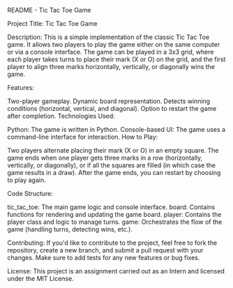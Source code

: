 README - Tic Tac Toe Game

Project Title:
Tic Tac Toe Game

Description:
This is a simple implementation of the classic Tic Tac Toe game. It allows two players to play the game either on the same computer or via a console interface. The game can be played in a 3x3 grid, where each player takes turns to place their mark (X or O) on the grid, and the first player to align three marks horizontally, vertically, or diagonally wins the game.

Features:

Two-player gameplay.
Dynamic board representation.
Detects winning conditions (horizontal, vertical, and diagonal).
Option to restart the game after completion.
Technologies Used:

Python: The game is written in Python.
Console-based UI: The game uses a command-line interface for interaction.
How to Play:

Two players alternate placing their mark (X or O) in an empty square.
The game ends when one player gets three marks in a row (horizontally, vertically, or diagonally), or if all the squares are filled (in which case the game results in a draw).
After the game ends, you can restart by choosing to play again.

Code Structure:

tic_tac_toe: The main game logic and console interface.
board: Contains functions for rendering and updating the game board.
player: Contains the player class and logic to manage turns.
game: Orchestrates the flow of the game (handling turns, detecting wins, etc.).

Contributing: 
If you'd like to contribute to the project, feel free to fork the repository, create a new branch, and submit a pull request with your changes. Make sure to add tests for any new features or bug fixes.

License: This project is an assignment carried out as an Intern and licensed under the MIT License.
